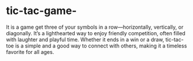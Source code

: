 # tic-tac-game-
 It is a game get three of your symbols in a row—horizontally, vertically, or diagonally. It’s a lighthearted way to enjoy friendly competition, often filled with laughter and playful time. Whether it ends in a win or a draw, tic-tac-toe is a simple and a good way to connect with others, making it a timeless favorite for all ages.
